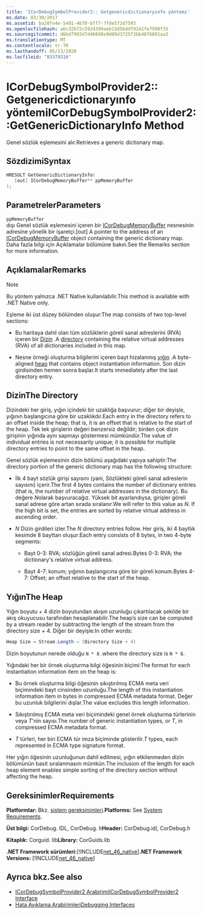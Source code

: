 ```yaml
---
title: 'ICorDebugSymbolProvider2:: Getgenericdictionaryınfo yöntemi'
ms.date: 03/30/2017
ms.assetid: ba28fe4e-5491-4670-bff7-7fde572d7593
ms.openlocfilehash: a6c32b72c5924399aeb13d56ddf9242fe7990f35
ms.sourcegitcommit: d6bd7903d7d46698e9d89d3725f3bb4876891aa3
ms.translationtype: MT
ms.contentlocale: tr-TR
ms.lasthandoff: 05/13/2020
ms.locfileid: "83379316"
---
```

# <a name="icordebugsymbolprovider2getgenericdictionaryinfo-method"></a><span data-ttu-id="c2289-102">ICorDebugSymbolProvider2:: Getgenericdictionaryınfo yöntemi</span><span class="sxs-lookup"><span data-stu-id="c2289-102">ICorDebugSymbolProvider2::GetGenericDictionaryInfo Method</span></span>

<span data-ttu-id="c2289-103">Genel sözlük eşlemesini alır.</span><span class="sxs-lookup"><span data-stu-id="c2289-103">Retrieves a generic dictionary map.</span></span>

## <a name="syntax"></a><span data-ttu-id="c2289-104">Sözdizimi</span><span class="sxs-lookup"><span data-stu-id="c2289-104">Syntax</span></span>

```cpp
HRESULT GetGenericDictionaryInfo(
   [out] ICorDebugMemoryBuffer** ppMemoryBuffer
);
```

## <a name="parameters"></a><span data-ttu-id="c2289-105">Parametreler</span><span class="sxs-lookup"><span data-stu-id="c2289-105">Parameters</span></span>

`ppMemoryBuffer`\
<span data-ttu-id="c2289-106">dışı Genel sözlük eşlemesini içeren bir [ICorDebugMemoryBuffer](icordebugmemorybuffer-interface.md) nesnesinin adresine yönelik bir işaretçi.</span><span class="sxs-lookup"><span data-stu-id="c2289-106">[out] A pointer to the address of an [ICorDebugMemoryBuffer](icordebugmemorybuffer-interface.md) object containing the generic dictionary map.</span></span> <span data-ttu-id="c2289-107">Daha fazla bilgi için Açıklamalar bölümüne bakın.</span><span class="sxs-lookup"><span data-stu-id="c2289-107">See the Remarks section for more information.</span></span>

## <a name="remarks"></a><span data-ttu-id="c2289-108">Açıklamalar</span><span class="sxs-lookup"><span data-stu-id="c2289-108">Remarks</span></span>

> [!NOTE]
> <span data-ttu-id="c2289-109">Bu yöntem yalnızca .NET Native kullanılabilir.</span><span class="sxs-lookup"><span data-stu-id="c2289-109">This method is available with .NET Native only.</span></span>

<span data-ttu-id="c2289-110">Eşleme iki üst düzey bölümden oluşur:</span><span class="sxs-lookup"><span data-stu-id="c2289-110">The map consists of two top-level sections:</span></span>

- <span data-ttu-id="c2289-111">Bu haritaya dahil olan tüm sözlüklerin göreli sanal adreslerini (RVA) içeren bir [Dizin](#Directory) .</span><span class="sxs-lookup"><span data-stu-id="c2289-111">A [directory](#Directory) containing the relative virtual addresses (RVA) of all dictionaries included in this map.</span></span>

- <span data-ttu-id="c2289-112">Nesne örneği oluşturma bilgilerini içeren bayt hizalanmış [yığın](#Heap) .</span><span class="sxs-lookup"><span data-stu-id="c2289-112">A byte-aligned [heap](#Heap) that contains object instantiation information.</span></span> <span data-ttu-id="c2289-113">Son dizin girdisinden hemen sonra başlar.</span><span class="sxs-lookup"><span data-stu-id="c2289-113">It starts immediately after the last directory entry.</span></span>

<a name="Directory"></a>

## <a name="the-directory"></a><span data-ttu-id="c2289-114">Dizin</span><span class="sxs-lookup"><span data-stu-id="c2289-114">The Directory</span></span>

<span data-ttu-id="c2289-115">Dizindeki her giriş, yığın içindeki bir uzaklığa başvurur; diğer bir deyişle, yığının başlangıcına göre bir uzaklıkdır.</span><span class="sxs-lookup"><span data-stu-id="c2289-115">Each entry in the directory refers to an offset inside the heap; that is, it is an offset that is relative to the start of the heap.</span></span> <span data-ttu-id="c2289-116">Tek tek girişlerin değeri benzersiz değildir; birden çok dizin girişinin yığında aynı sapmayı göstermesi mümkündür.</span><span class="sxs-lookup"><span data-stu-id="c2289-116">The value of individual entries is not necessarily unique; it is possible for multiple directory entries to point to the same offset in the heap.</span></span>

<span data-ttu-id="c2289-117">Genel sözlük eşlemesinin dizin bölümü aşağıdaki yapıya sahiptir:</span><span class="sxs-lookup"><span data-stu-id="c2289-117">The directory portion of the generic dictionary map has the following structure:</span></span>

- <span data-ttu-id="c2289-118">İlk 4 bayt sözlük girişi sayısını (yani, Sözlükteki göreli sanal adreslerin sayısını) içerir.</span><span class="sxs-lookup"><span data-stu-id="c2289-118">The first 4 bytes contains the number of dictionary entries (that is, the number of relative virtual addresses in the dictionary).</span></span> <span data-ttu-id="c2289-119">Bu değere *N*olarak başvuracağız. Yüksek bit ayarlandıysa, girişler göreli sanal adrese göre artan sırada sıralanır.</span><span class="sxs-lookup"><span data-stu-id="c2289-119">We will refer to this value as *N*. If the high bit is set, the entries are sorted by relative virtual address in ascending order.</span></span>

- <span data-ttu-id="c2289-120">*N* Dizin girdileri izler.</span><span class="sxs-lookup"><span data-stu-id="c2289-120">The *N* directory entries follow.</span></span> <span data-ttu-id="c2289-121">Her giriş, iki 4 baytlık kesimde 8 bayttan oluşur:</span><span class="sxs-lookup"><span data-stu-id="c2289-121">Each entry consists of 8 bytes, in two 4-byte segments:</span></span>

  - <span data-ttu-id="c2289-122">Bayt 0-3: RVA; sözlüğün göreli sanal adresi.</span><span class="sxs-lookup"><span data-stu-id="c2289-122">Bytes 0-3: RVA; the dictionary's relative virtual address.</span></span>

  - <span data-ttu-id="c2289-123">Bayt 4-7: konum; yığının başlangıcına göre bir göreli konum.</span><span class="sxs-lookup"><span data-stu-id="c2289-123">Bytes 4-7: Offset; an offset relative to the start of the heap.</span></span>

<a name="Heap"></a>

## <a name="the-heap"></a><span data-ttu-id="c2289-124">Yığın</span><span class="sxs-lookup"><span data-stu-id="c2289-124">The Heap</span></span>

<span data-ttu-id="c2289-125">Yığın boyutu + 4 dizin boyutundan akışın uzunluğu çıkartılacak şekilde bir akış okuyucusu tarafından hesaplanabilir.</span><span class="sxs-lookup"><span data-stu-id="c2289-125">The heap’s size can be computed by a stream reader by subtracting the length of the stream from the directory size + 4.</span></span> <span data-ttu-id="c2289-126">Diğer bir deyişle:</span><span class="sxs-lookup"><span data-stu-id="c2289-126">In other words:</span></span>

```csharp
Heap Size = Stream.Length – (Directory Size + 4)
```

<span data-ttu-id="c2289-127">Dizin boyutunun nerede olduğu `N * 8` .</span><span class="sxs-lookup"><span data-stu-id="c2289-127">where the directory size is `N * 8`.</span></span>

<span data-ttu-id="c2289-128">Yığındaki her bir örnek oluşturma bilgi öğesinin biçimi:</span><span class="sxs-lookup"><span data-stu-id="c2289-128">The format for each instantiation information item on the heap is:</span></span>

- <span data-ttu-id="c2289-129">Bu örnek oluşturma bilgi öğesinin sıkıştırılmış ECMA meta veri biçimindeki bayt cinsinden uzunluğu.</span><span class="sxs-lookup"><span data-stu-id="c2289-129">The length of this instantiation information item in bytes in compressed ECMA metadata format.</span></span> <span data-ttu-id="c2289-130">Değer bu uzunluk bilgilerini dışlar.</span><span class="sxs-lookup"><span data-stu-id="c2289-130">The value excludes this length information.</span></span>

- <span data-ttu-id="c2289-131">Sıkıştırılmış ECMA meta veri biçimindeki genel örnek oluşturma türlerinin veya *T*'nin sayısı.</span><span class="sxs-lookup"><span data-stu-id="c2289-131">The number of generic instantiation types, or *T*, in compressed ECMA metadata format.</span></span>

- <span data-ttu-id="c2289-132">*T* türleri, her biri ECMA tür imza biçiminde gösterilir.</span><span class="sxs-lookup"><span data-stu-id="c2289-132">*T* types, each represented in ECMA type signature format.</span></span>

<span data-ttu-id="c2289-133">Her yığın öğesinin uzunluğunun dahil edilmesi, yığın etkilenmeden dizin bölümünün basit sıralanmasını mümkün.</span><span class="sxs-lookup"><span data-stu-id="c2289-133">The inclusion of the length for each heap element enables simple sorting of the directory section without affecting the heap.</span></span>

## <a name="requirements"></a><span data-ttu-id="c2289-134">Gereksinimler</span><span class="sxs-lookup"><span data-stu-id="c2289-134">Requirements</span></span>

<span data-ttu-id="c2289-135">**Platformlar:** Bkz. [sistem gereksinimleri](../../get-started/system-requirements.md).</span><span class="sxs-lookup"><span data-stu-id="c2289-135">**Platforms:** See [System Requirements](../../get-started/system-requirements.md).</span></span>

<span data-ttu-id="c2289-136">**Üst bilgi:** CorDebug. IDL, CorDebug. h</span><span class="sxs-lookup"><span data-stu-id="c2289-136">**Header:** CorDebug.idl, CorDebug.h</span></span>

<span data-ttu-id="c2289-137">**Kitaplık:** Corguid. lib</span><span class="sxs-lookup"><span data-stu-id="c2289-137">**Library:** CorGuids.lib</span></span>

<span data-ttu-id="c2289-138">**.NET Framework sürümleri:**[!INCLUDE[net_46_native](../../../../includes/net-46-native-md.md)]</span><span class="sxs-lookup"><span data-stu-id="c2289-138">**.NET Framework Versions:** [!INCLUDE[net_46_native](../../../../includes/net-46-native-md.md)]</span></span>

## <a name="see-also"></a><span data-ttu-id="c2289-139">Ayrıca bkz.</span><span class="sxs-lookup"><span data-stu-id="c2289-139">See also</span></span>

- [<span data-ttu-id="c2289-140">ICorDebugSymbolProvider2 Arabirimi</span><span class="sxs-lookup"><span data-stu-id="c2289-140">ICorDebugSymbolProvider2 Interface</span></span>](icordebugsymbolprovider2-interface.md)
- [<span data-ttu-id="c2289-141">Hata Ayıklama Arabirimleri</span><span class="sxs-lookup"><span data-stu-id="c2289-141">Debugging Interfaces</span></span>](debugging-interfaces.md)
